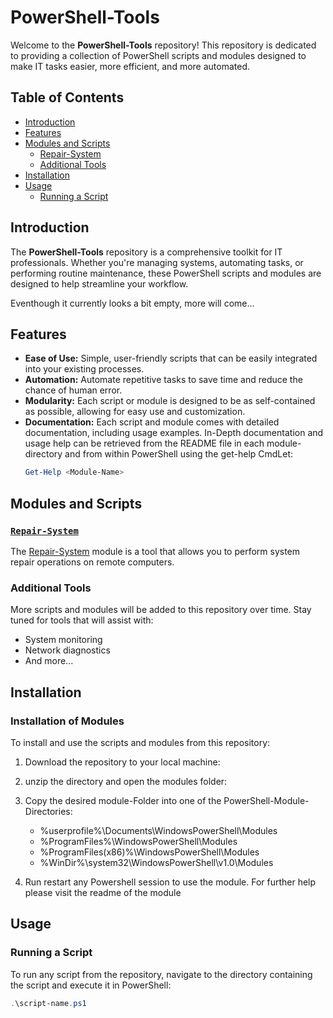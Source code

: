# PowerShell-Tools

Welcome to the **PowerShell-Tools** repository! This repository is dedicated to providing a collection of PowerShell scripts and modules designed to make IT tasks easier, more efficient, and more automated.

## Table of Contents

- [Introduction](#introduction)
- [Features](#features)
- [Modules and Scripts](#modules-and-scripts)
  - [Repair-System](#repair-system)
  - [Additional Tools](#additional-tools)
- [Installation](#installation)
- [Usage](#usage)
  - [Running a Script](#running-a-script)


## Introduction

The **PowerShell-Tools** repository is a comprehensive toolkit for IT professionals. Whether you're managing systems, automating tasks, or performing routine maintenance, these PowerShell scripts and modules are designed to help streamline your workflow.

Eventhough it currently looks a bit empty, more will come...

## Features

- **Ease of Use:** Simple, user-friendly scripts that can be easily integrated into your existing processes.
- **Automation:** Automate repetitive tasks to save time and reduce the chance of human error.
- **Modularity:** Each script or module is designed to be as self-contained as possible, allowing for easy use and customization.
- **Documentation:** Each script and module comes with detailed documentation, including usage examples.
In-Depth documentation and usage help can be retrieved from the README file in each module-directory and from within PowerShell using the get-help CmdLet:
	```PowerShell
	Get-Help <Module-Name>
	```

## Modules and Scripts

### [`Repair-System`](./modules/Repair-System)

The [Repair-System](./modules/Repair-System) module is a tool that allows you to perform system repair operations on remote computers.


### Additional Tools

More scripts and modules will be added to this repository over time. Stay tuned for tools that will assist with:

- System monitoring
- Network diagnostics
- And more...

## Installation
### Installation of Modules

To install and use the scripts and modules from this repository:

1. Download the repository to your local machine:

2. unzip the directory and open the modules folder:

3. Copy the desired module-Folder into one of the PowerShell-Module-Directories:


	* %userprofile%\Documents\WindowsPowerShell\Modules
	* %ProgramFiles%\WindowsPowerShell\Modules
	* %ProgramFiles(x86)%\WindowsPowerShell\Modules
	* %WinDir%\system32\WindowsPowerShell\v1.0\Modules


4. Run restart any Powershell session to use the module. For further help please visit the readme of the module

## Usage

### Running a Script

To run any script from the repository, navigate to the directory containing the script and execute it in PowerShell:

```powershell
.\script-name.ps1
```